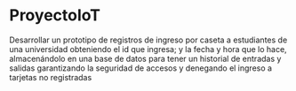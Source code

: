 # ProyectoIoT
Desarrollar un prototipo de registros de ingreso por caseta a estudiantes de una universidad obteniendo el id que ingresa; y la fecha y hora que lo hace, almacenándolo en una base de datos para tener un historial de entradas y salidas garantizando la seguridad de accesos y denegando el ingreso a tarjetas no registradas
